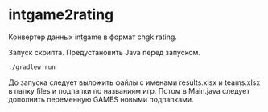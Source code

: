 # intgame2rating
Конвертер данных intgame в формат chgk rating.

Запуск скрипта. Предустановить Java перед запуском.
```bash
./gradlew run
```

До запуска следует выложить файлы с именами results.xlsx и teams.xlsx 
в папку files и подпапки по названиям игр. Потом в Main.java следует 
дополнить переменную GAMES новыми подпапками.
